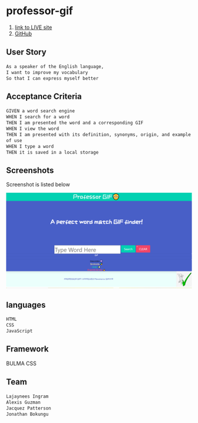 # professor-gif

1. [link to LIVE site](https://liladobe.github.io/professor-gif/)
2. [GitHub](https://github.com/LilAdobe/professor-gif)


## User Story 

```
As a speaker of the English language,
I want to improve my vocabulary
So that I can express myself better

```

## Acceptance Criteria 

```
GIVEN a word search engine 
WHEN I search for a word 
THEN I am presented the word and a corresponding GIF
WHEN I view the word
THEN I am presented with its definition, synonyms, origin, and example of use
WHEN I type a word
THEN it is saved in a local storage

```


## Screenshots 
Screenshot is listed below 

![site screenshot](assets/images/sitescreenshot.png)


## languages 

```
HTML
CSS
JavaScript

```



## Framework

BULMA CSS

## Team

```
Lajaynees Ingram
Alexis Guzman
Jacquez Patterson
Jonathan Bokungu

```
